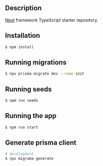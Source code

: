 ## Description

[Nest](https://github.com/nestjs/nest) framework TypeScript starter repository.

## Installation

```bash
$ npm install
```

## Running migrations

```bash
$ npx prisma migrate dev --name init
```

## Running seeds

```bash
$ npm run seeds
```

## Running the app

```bash
$ npm run start
```

## Generate prisma client

```bash
# development
$ npx migrama generate
```
